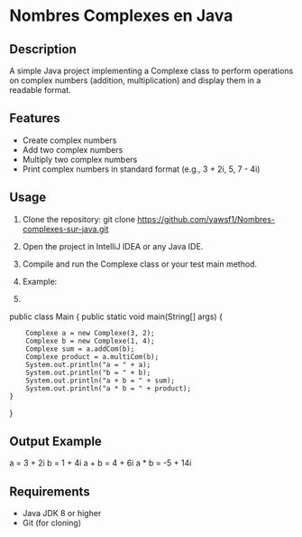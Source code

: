 # Nombres Complexes en Java

## Description
A simple Java project implementing a Complexe class to perform operations on complex numbers (addition, multiplication) and display them in a readable format.

## Features
- Create complex numbers
- Add two complex numbers
- Multiply two complex numbers
- Print complex numbers in standard format (e.g., 3 + 2i, 5, 7 - 4i)

## Usage
1. Clone the repository:
git clone https://github.com/yawsf1/Nombres-complexes-sur-java.git

2. Open the project in IntelliJ IDEA or any Java IDE.
3. Compile and run the Complexe class or your test main method.
4. Example:
5. 
public class Main {
    public static void main(String[] args) {
   
        Complexe a = new Complexe(3, 2);
        Complexe b = new Complexe(1, 4);
        Complexe sum = a.addCom(b);
        Complexe product = a.multiCom(b);
        System.out.println("a = " + a);
        System.out.println("b = " + b);
        System.out.println("a + b = " + sum);
        System.out.println("a * b = " + product);
    }
}

## Output Example
a = 3 + 2i
b = 1 + 4i
a + b = 4 + 6i
a * b = -5 + 14i

## Requirements
- Java JDK 8 or higher
- Git (for cloning)
